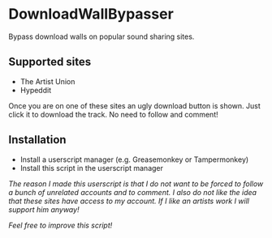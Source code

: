 # DownloadWallBypasser
Bypass download walls on popular sound sharing sites.

## Supported sites
+ The Artist Union
+ Hypeddit

Once you are on one of these sites an ugly download button is shown. Just click it to download the track. No need to follow and comment!

## Installation
+ Install a userscript manager (e.g. Greasemonkey or Tampermonkey)
+ Install this script in the userscript manager


*The reason I made this userscript is that I do not want to be forced to follow a bunch of unrelated accounts and to comment. I also do not like the idea that these sites have access to my account. If I like an artists work I will support him anyway!*

*Feel free to improve this script!*
